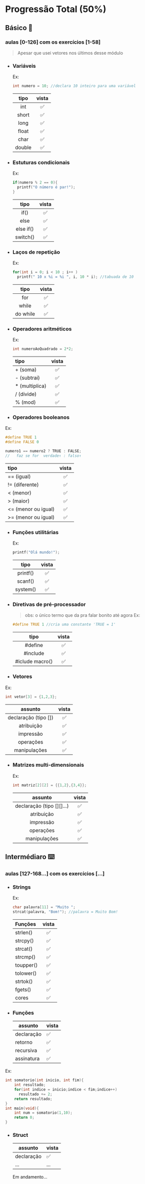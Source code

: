 # Progressão Total (50%)

## Básico 📝

### aulas [0-126] com os exercícios [1-58]

> Apesar que usei vetores nos últimos desse módulo

- ### Variáveis

  Ex:

  ```c
  int numero = 10; //declara 10 inteiro para uma variável
  ```

  |  tipo  | vista |
  | :----: | :---: |
  |  int   |  ✅   |
  | short  |  ✅   |
  |  long  |  ✅   |
  | float  |  ✅   |
  |  char  |  ✅   |
  | double |  ✅   |

- ### Estuturas condicionais

  Ex:

  ```c
  if(numero % 2 == 0){
    printf("O número é par!");
  }
  ```

  |   tipo    | vista |
  | :-------: | :---: |
  |   if()    |  ✅   |
  |   else    |  ✅   |
  | else if() |  ✅   |
  | switch()  |  ✅   |

- ### Laços de repetição

  Ex:

  ```c
  for(int i = 0; i < 10 ; i++ )
    printf(" 10 x %i = %i ", i, 10 * i); //tabuada de 10
  ```

  |   tipo   | vista |
  | :------: | :---: |
  |   for    |  ✅   |
  |  while   |  ✅   |
  | do while |  ✅   |

- ### Operadores aritméticos

  Ex:

  ```c
  int numeroAoQuadrado = 2*2;
  ```

  | tipo            | vista |
  | :-------------- | :---: |
  | + (soma)        |  ✅   |
  | \- (subtrai)    |  ✅   |
  | \* (multiplica) |  ✅   |
  | / (divide)      |  ✅   |
  | % (mod)         |  ✅   |

- ### Operadores booleanos

Ex:

```c
#define TRUE 1
#define FALSE 0

numero1 == numero2 ? TRUE : FALSE;
//   faz se for  verdade↑ : falso↑
```

| tipo                | vista |
| :------------------ | :---: |
| == (igual)          |  ✅   |
| != (diferente)      |  ✅   |
| < (menor)           |  ✅   |
| > (maior)           |  ✅   |
| <= (menor ou igual) |  ✅   |
| >= (menor ou igual) |  ✅   |

- ### Funções utilitárias

  Ex:

  ```c
  printf("Olá mundo!");
  ```

  |   tipo   | vista |
  | :------: | :---: |
  | printf() |  ✅   |
  | scanf()  |  ✅   |
  | system() |  ✅   |

- ### Diretivas de pré-processador

  > obs: o único termo que da pra falar bonito até agora
  > Ex:

  ```c
  #define TRUE 1 //cria uma constante 'TRUE = 1'
  ```

  |       tipo       | vista |
  | :--------------: | :---: |
  |     \#define     |  ✅   |
  |    \#include     |  ✅   |
  | \#iclude macro() |  ✅   |

- ### Vetores

Ex:

```c
int vetor[3] = {1,2,3};
```

|       assunto        | vista |
| :------------------: | :---: |
| declaração (tipo []) |  ✅   |
|      atribuição      |  ✅   |
|      impressão       |  ✅   |
|      operações       |  ✅   |
|     manipulações     |  ✅   |

- ### Matrizes multi-dimensionais
  Ex:
  ```c
  int matriz[2][2] = {{1,2},{3,4}};
  ```
  |          assunto          | vista |
  | :-----------------------: | :---: |
  | declaração (tipo [][]...) |  ✅   |
  |        atribuição         |  ✅   |
  |         impressão         |  ✅   |
  |         operações         |  ✅   |
  |       manipulações        |  ✅   |

## Intermédiaro ⌨️

### aulas [127-168...] com os exercícios [...]

- ### Strings
  Ex:
  ```c
  char palavra[11] = "Muito ";
  strcat(palavra, "Bom!"); //palavra = Muito Bom!
  ```
  | Funções   | vista |
  | :-------- | :---: |
  | strlen()  |  ✅   |
  | strcpy()  |  ✅   |
  | strcat()  |  ✅   |
  | strcmp()  |  ✅   |
  | toupper() |  ✅   |
  | tolower() |  ✅   |
  | strtok()  |  ✅   |
  | fgets()   |  ✅   |
  | cores     |  ✅   |
- ### Funções

  | assunto    | vista |
  | ---------- | ----- |
  | declaração | ✅    |
  | retorno    | ✅    |
  | recursiva  | ✅    |
  | assinatura | ✅    |

Ex:

```c
int somatorio(int inicio, int fim){
    int resultado;
    for(int indice = inicio;indice < fim;indice++)
      resultado += 2;
    return resultado;
}
int main(void){
    int num = somatorio(1,10);
    return 0;
}
```

- ### Struct

  | assunto    | vista |
  | ---------- | ----- |
  | declaração | ✅    |
  | ...        | ...   |

  Em andamento...
